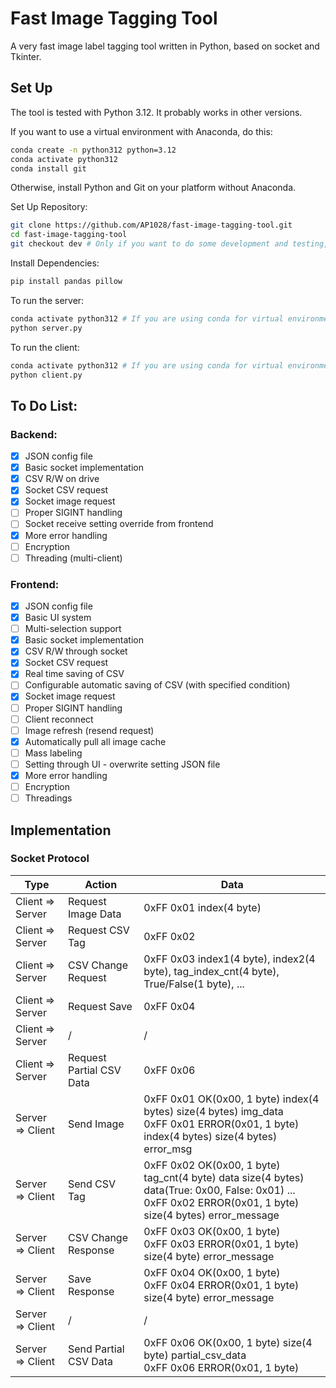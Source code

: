 # Fast Image Tagging Tool

A very fast image label tagging tool written in Python, based on socket and Tkinter.

## Set Up

The tool is tested with Python 3.12. It probably works in other versions.

If you want to use a virtual environment with Anaconda, do this:

```bash
conda create -n python312 python=3.12
conda activate python312
conda install git
```

Otherwise, install Python and Git on your platform without Anaconda.

Set Up Repository:

```bash
git clone https://github.com/AP1028/fast-image-tagging-tool.git
cd fast-image-tagging-tool
git checkout dev # Only if you want to do some development and testing, use master in production
```

Install Dependencies:

```bash
pip install pandas pillow
```

To run the server:

```bash
conda activate python312 # If you are using conda for virtual environment
python server.py
```

To run the client:

```bash
conda activate python312 # If you are using conda for virtual environment
python client.py
```

## To Do List:

### Backend:
- [x] JSON config file
- [x] Basic socket implementation
- [x] CSV R/W on drive
- [x] Socket CSV request
- [x] Socket image request
- [ ] Proper SIGINT handling
- [ ] Socket receive setting override from frontend
- [x] More error handling
- [ ] Encryption
- [ ] Threading (multi-client)

### Frontend:
- [x] JSON config file
- [x] Basic UI system
- [ ] Multi-selection support
- [x] Basic socket implementation
- [x] CSV R/W through socket
- [x] Socket CSV request
- [x] Real time saving of CSV
- [ ] Configurable automatic saving of CSV (with specified condition)
- [x] Socket image request
- [ ] Proper SIGINT handling
- [ ] Client reconnect
- [ ] Image refresh (resend request)
- [x] Automatically pull all image cache
- [ ] Mass labeling
- [ ] Setting through UI - overwrite setting JSON file
- [x] More error handling
- [ ] Encryption
- [ ] Threadings

## Implementation

### Socket Protocol

| Type            | Action | Data |
| --- | --- | --- |
| Client => Server  | Request Image Data | 0xFF 0x01 index(4 byte) |
| Client => Server | Request CSV Tag | 0xFF 0x02 |
| Client => Server | CSV Change Request | 0xFF 0x03 index1(4 byte), index2(4 byte), tag_index_cnt(4 byte), True/False(1 byte), ... |
| Client => Server | Request Save | 0xFF 0x04 |
| Client => Server | / | / |
| Client => Server | Request Partial CSV Data | 0xFF 0x06 |
| Server => Client | Send Image | 0xFF 0x01 OK(0x00, 1 byte) index(4 bytes) size(4 bytes) img_data<br/>0xFF 0x01 ERROR(0x01, 1 byte) index(4 bytes) size(4 bytes) error_msg |
| Server => Client | Send CSV Tag | 0xFF 0x02 OK(0x00, 1 byte) tag_cnt(4 byte) data size(4 bytes) data(True: 0x00, False: 0x01) ...<br/>0xFF 0x02 ERROR(0x01, 1 byte) size(4 bytes) error_message |
| Server => Client | CSV Change Response | 0xFF 0x03 OK(0x00, 1 byte)<br/>0xFF 0x03 ERROR(0x01, 1 byte) size(4 byte) error_message |
| Server => Client | Save Response | 0xFF 0x04 OK(0x00, 1 byte)<br/>0xFF 0x04 ERROR(0x01, 1 byte) size(4 byte) error_message |
| Server => Client | / | / |
| Server => Client | Send Partial CSV Data | 0xFF 0x06 OK(0x00, 1 byte) size(4 byte) partial_csv_data<br/>0xFF 0x06 ERROR(0x01, 1 byte) |





